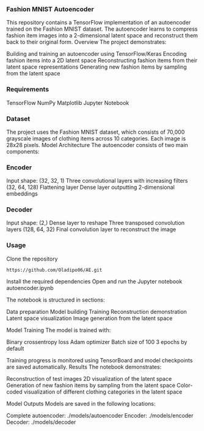 ### Fashion MNIST Autoencoder
This repository contains a TensorFlow implementation of an autoencoder trained on the Fashion MNIST dataset. The autoencoder learns to compress fashion item images into a 2-dimensional latent space and reconstruct them back to their original form.
Overview
The project demonstrates:

Building and training an autoencoder using TensorFlow/Keras
Encoding fashion items into a 2D latent space
Reconstructing fashion items from their latent space representations
Generating new fashion items by sampling from the latent space

### Requirements

TensorFlow
NumPy
Matplotlib
Jupyter Notebook

### Dataset
The project uses the Fashion MNIST dataset, which consists of 70,000 grayscale images of clothing items across 10 categories. Each image is 28x28 pixels.
Model Architecture
The autoencoder consists of two main components:
### Encoder

Input shape: (32, 32, 1)
Three convolutional layers with increasing filters (32, 64, 128)
Flattening layer
Dense layer outputting 2-dimensional embeddings

### Decoder

Input shape: (2,)
Dense layer to reshape
Three transposed convolution layers (128, 64, 32)
Final convolution layer to reconstruct the image

### Usage

Clone the repository
```
https://github.com/Oladipo06/AE.git
```
Install the required dependencies
Open and run the Jupyter notebook autoencoder.ipynb

The notebook is structured in sections:

Data preparation
Model building
Training
Reconstruction demonstration
Latent space visualization
Image generation from the latent space

Model Training
The model is trained with:

Binary crossentropy loss
Adam optimizer
Batch size of 100
3 epochs by default

Training progress is monitored using TensorBoard and model checkpoints are saved automatically.
Results
The notebook demonstrates:

Reconstruction of test images
2D visualization of the latent space
Generation of new fashion items by sampling from the latent space
Color-coded visualization of different clothing categories in the latent space

Model Outputs
Models are saved in the following locations:

Complete autoencoder: ./models/autoencoder
Encoder: ./models/encoder
Decoder: ./models/decoder

